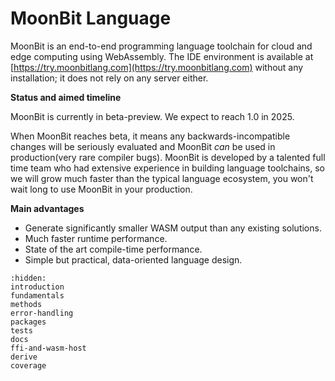 # MoonBit Language

MoonBit is an end-to-end programming language toolchain for cloud and edge computing using WebAssembly. The IDE environment is available at [https://try.moonbitlang.com](https://try.moonbitlang.com) without any installation; it does not rely on any server either.

**Status and aimed timeline**

MoonBit is currently in beta-preview. We expect to reach 1.0 in 2025.

When MoonBit reaches beta, it means any backwards-incompatible changes will be seriously evaluated and MoonBit _can_ be used in production(very rare compiler bugs). MoonBit is developed by a talented full time team who had extensive experience in building language toolchains, so we will grow much faster than the typical language ecosystem, you won't wait long to use MoonBit in your production.

**Main advantages**

- Generate significantly smaller WASM output than any existing solutions.
- Much faster runtime performance.
- State of the art compile-time performance.
- Simple but practical, data-oriented language design.

```{toctree}
:hidden:
introduction
fundamentals
methods
error-handling
packages
tests
docs
ffi-and-wasm-host
derive
coverage
```
